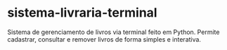 # sistema-livraria-terminal
Sistema de gerenciamento de livros via terminal feito em Python. Permite cadastrar, consultar e remover livros de forma simples e interativa.
